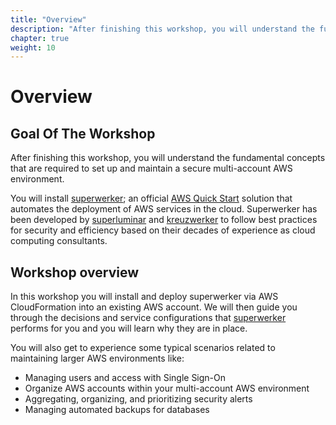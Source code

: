 ```yaml
---
title: "Overview"
description: "After finishing this workshop, you will understand the fundamental concepts that are required to set up and maintain a secure multi-account AWS environment."
chapter: true
weight: 10
---
```


# Overview

## Goal Of The Workshop

After finishing this workshop, you will understand the fundamental concepts that are required to set up and maintain a secure multi-account AWS environment.

You will install [superwerker]; an official [AWS Quick Start] solution that automates the deployment of AWS services in the cloud. Superwerker has been developed by [superluminar] and [kreuzwerker] to follow best practices for security and efficiency based on their decades of experience as cloud computing consultants.

## Workshop overview

In this workshop you will install and deploy superwerker via AWS CloudFormation into an existing AWS account. We will then guide you through the decisions and service configurations that [superwerker] performs for you and you will learn why they are in place.

You will also get to experience some typical scenarios related to maintaining larger AWS environments like:

- Managing users and access with Single Sign-On
- Organize AWS accounts within your multi-account AWS environment
- Aggregating, organizing, and prioritizing security alerts
- Managing automated backups for databases

[superwerker]: https://github.com/superwerker/superwerker
[aws quick start]: https://aws.amazon.com/quickstart/architecture/superwerker/
[superluminar]: https://superluminar.io
[kreuzwerker]: https://kreuzwerker.de
